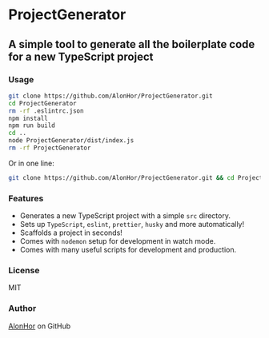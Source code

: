 # ProjectGenerator

## A simple tool to generate all the boilerplate code for a new TypeScript project

### Usage

```bash
git clone https://github.com/AlonHor/ProjectGenerator.git
cd ProjectGenerator
rm -rf .eslintrc.json
npm install
npm run build
cd ..
node ProjectGenerator/dist/index.js
rm -rf ProjectGenerator
```

Or in one line:

```bash
git clone https://github.com/AlonHor/ProjectGenerator.git && cd ProjectGenerator && rm -rf .eslintrc.json && npm install && npm run build && cd .. && node ProjectGenerator/dist/index.js && rm -rf ProjectGenerator
```

### Features

- Generates a new TypeScript project with a simple `src` directory.
- Sets up `TypeScript`, `eslint`, `prettier`, `husky` and more automatically!
- Scaffolds a project in seconds!
- Comes with `nodemon` setup for development in watch mode.
- Comes with many useful scripts for development and production.

### License

MIT

### Author

[AlonHor](https://github.com/AlonHor) on GitHub
